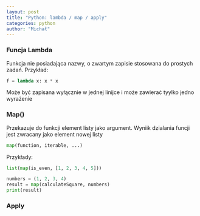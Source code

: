 ```yaml
---
layout: post
title: "Python: lambda / map / apply"
categories: python
author: "Michał"
---
```



### Funcja Lambda
Funkcja nie posiadająca nazwy, o zwartym zapisie stosowana do prostych zadań. Przykład:

```python
f = lambda x: x * x 
```

Może być zapisana wyłącznie w jednej linijce i może zawierać tyylko jedno wyrażenie

### Map()

Przekazuje do funkcji element listy jako argument. Wyniik dzialania funcji jest zwracany jako element nowej listy

```python
map(function, iterable, ...)

```

Przykłady:


```python
list(map(is_even, [1, 2, 3, 4, 5]))
```

```python
numbers = (1, 2, 3, 4)
result = map(calculateSquare, numbers)
print(result)
```

### Apply






